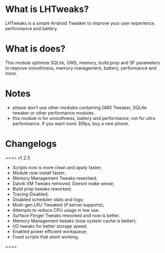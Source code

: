 # What is LHTweaks?
LHTweaks is a simple Android Tweaker to improve your user experience, performance and battery.

# What is does?
This module optimize SQLite, GMS, memory, build.prop and SF parameters to improve smoothness, memory management, battery, performance and more.

# Notes
- please don't use other modules containing GMS Tweaker, SQLite tweaker or other performance modules.
- this module is for smoothness, battery and performance, not for ultra performance. If you want more 30fps, buy a new phone.

# Changelogs
==== v1.2.5
- Scripts now is more clean and apply faster;
- Module now install faster;
- Memory Management Tweaks reworked;
- Dalvik VM Tweaks removed. Doesnt make sense;
- Build prop tweaks reworked;
- Tracing Disabled;
- Disabled scheduler stats and logs;
- Multi-gen LRU Tweaked (if kernel supports);
- Attempts to reduce CPU usage in low use.
- Surface Flinger Tweaks reworked and now is better.
- Memory Management tweaks (now system cache is better);
- I/O tweaks for better storage speed;
- Enabled power efficient workqueue;
- Fixed scripts that arent working.


====
